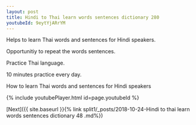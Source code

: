 ```yaml
---
layout: post
title: Hindi to Thai learn words sentences dictionary 280 
youtubeId: 9eytYjARrYM
---
```

 
 
Helps to learn Thai words and sentences for Hindi speakers.

Opportunitiy to repeat the words sentences. 

Practice Thai language. 
 
10 minutes practice every day. 
 
How to learn Thai words and sentences for Hindi speakers 
 
{% include youtubePlayer.html id=page.youtubeId %}
 
 
[Next]({{ site.baseurl }}{% link  split1/_posts/2018-10-24-Hindi to thai learn words sentences dictionary 48 .md%})
 
